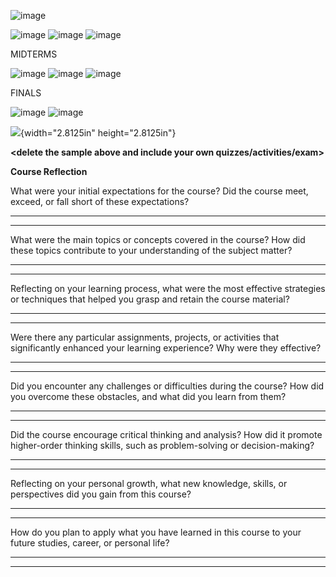 ![image](https://github.com/user-attachments/assets/85725d22-e793-4855-9177-589f2c6ecc6d)

![image](https://github.com/user-attachments/assets/e39dc5e1-5ca4-4d9e-ba72-2826fc7b1d9d)
![image](https://github.com/user-attachments/assets/f3f37b11-c804-4112-a3d3-7e1d627f6f0a)
![image](https://github.com/user-attachments/assets/323fec9b-5091-4749-9e12-b0a6835210a2)

MIDTERMS

![image](https://github.com/user-attachments/assets/917fe3be-e3b8-449e-8041-884bb1bb4943)
![image](https://github.com/user-attachments/assets/7950cdaa-4b49-4bc6-bb6d-bb9e8d616185)
![image](https://github.com/user-attachments/assets/40315341-5fae-4249-be0f-1a1dde4dbce2)

FINALS

![image](https://github.com/user-attachments/assets/3fe56ab9-7296-42f7-85da-3149a212c774)
![image](https://github.com/user-attachments/assets/877cc091-2f4d-4cc1-9ff4-2ac36c76bdad)


![](vertopal_dc55c9637ab946798803a90320d8f236/media/image1.png){width="2.8125in"
height="2.8125in"}

**\<delete the sample above and include your own
quizzes/activities/exam\>**

**Course Reflection**

What were your initial expectations for the course? Did the course meet,
exceed, or fall short of these expectations?

  -----------------------------------------------------------------------

  -----------------------------------------------------------------------

What were the main topics or concepts covered in the course? How did
these topics contribute to your understanding of the subject matter?

  -----------------------------------------------------------------------

  -----------------------------------------------------------------------

Reflecting on your learning process, what were the most effective
strategies or techniques that helped you grasp and retain the course
material?

  -----------------------------------------------------------------------

  -----------------------------------------------------------------------

Were there any particular assignments, projects, or activities that
significantly enhanced your learning experience? Why were they
effective?

  -----------------------------------------------------------------------

  -----------------------------------------------------------------------

Did you encounter any challenges or difficulties during the course? How
did you overcome these obstacles, and what did you learn from them?

  -----------------------------------------------------------------------

  -----------------------------------------------------------------------

Did the course encourage critical thinking and analysis? How did it
promote higher-order thinking skills, such as problem-solving or
decision-making?

  -----------------------------------------------------------------------

  -----------------------------------------------------------------------

Reflecting on your personal growth, what new knowledge, skills, or
perspectives did you gain from this course?

  -----------------------------------------------------------------------

  -----------------------------------------------------------------------

How do you plan to apply what you have learned in this course to your
future studies, career, or personal life?

  -----------------------------------------------------------------------

  -----------------------------------------------------------------------

